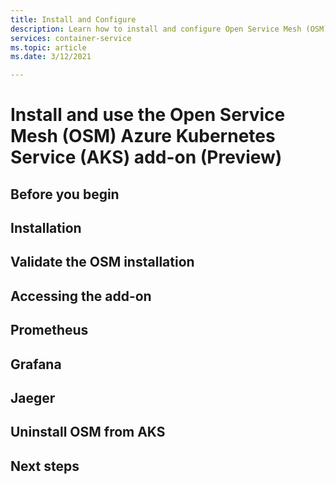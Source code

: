 ```yaml
---
title: Install and Configure
description: Learn how to install and configure Open Service Mesh (OSM) in Azure Kubernetes Service (AKS)
services: container-service
ms.topic: article
ms.date: 3/12/2021

---
```


# Install and use the Open Service Mesh (OSM) Azure Kubernetes Service (AKS) add-on (Preview)

## Before you begin

## Installation

## Validate the OSM installation

## Accessing the add-on

## Prometheus

## Grafana

## Jaeger

## Uninstall OSM from AKS

## Next steps
